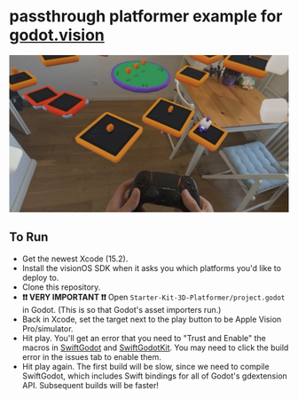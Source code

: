 # passthrough platformer example for [godot.vision](https://godot.vision)

![Screenshot showing Godot project running in the visionOS Simulator](docs/platformer_ss.jpg)

## To Run

- Get the newest Xcode (15.2).
- Install the visionOS SDK when it asks you which platforms you'd like to deploy to.
- Clone this repository.
- **❗❗ VERY IMPORTANT ❗❗** Open `Starter-Kit-3D-Platformer/project.godot` in Godot. (This is so that Godot's asset importers run.)
- Back in Xcode, set the target next to the play button to be Apple Vision Pro/simulator.
- Hit play. You'll get an error that you need to "Trust and Enable" the macros in [SwiftGodot](https://github.com/migueldeicaza/SwiftGodot) and [SwiftGodotKit](https://github.com/migueldeicaza/SwiftGodotKit). You may need to click the build error in the issues tab to enable them.
- Hit play again. The first build will be slow, since we need to compile SwiftGodot, which includes Swift bindings for all of Godot's gdextension API. Subsequent builds will be faster!

